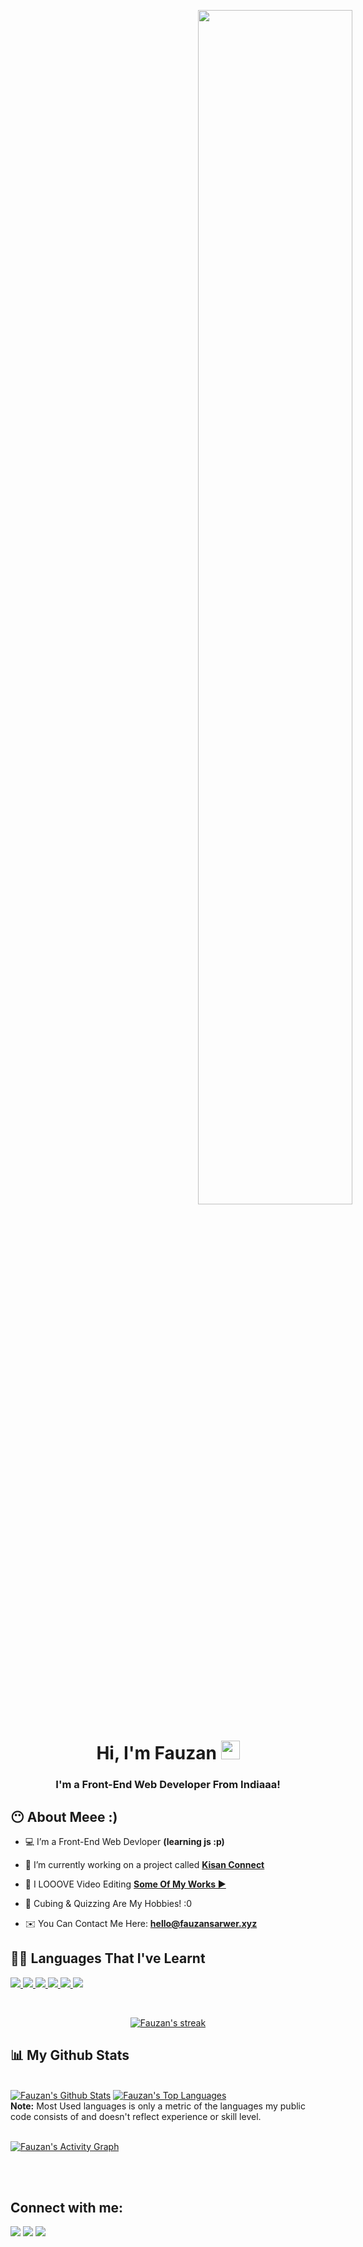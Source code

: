 <a href="#"><img width="70%" height="auto" src="https://i.imgur.com/mYJd296.png" height="175px" style="position: relative; left: 300px;"/></a>

<h1 align="center">Hi, I'm Fauzan <img src="https://bit.ly/3FzRfVz" width="30px"></h1>
<h3 align="center">I'm a Front-End Web Developer From Indiaaa!</h3>


## 😶 About Meee :)

- 💻 I’m a Front-End Web Devloper **(learning js :p)**

- 🚀 I’m currently working on a project called **<a target=blank href="https://localconnect.kisanconnect.repl.co">Kisan Connect</a>**

- 🎥 I LOOOVE Video Editing **<a target=blank href="https://fazeyyy.page.link/youtube">Some Of My Works ▶️</a>**

- 🧩 Cubing & Quizzing Are My Hobbies! :0

- ✉️ You Can Contact Me Here: **[hello@fauzansarwer.xyz](mailto:hello@fauzansarwer.xyz)**

## 🧑‍💻 Languages That I've Learnt 

<p align="left"> 
    <a target=blank href="https://developer.mozilla.org/en-US/docs/Web/JavaScript" target="_blank"> <img src="https://img.icons8.com/color/48/000000/javascript.png"/> </a> 
    <a target=blank href="https://www.w3.org/html/" target="_blank"> <img src="https://img.icons8.com/color/48/000000/html-5.png"/> </a> 
    <a target=blank href="https://www.w3schools.com/css/" target="_blank"> <img src="https://img.icons8.com/color/48/000000/css3.png"/> </a> 
    <a target=blank href="https://getbootstrap.com" target="_blank"> <img src="https://img.icons8.com/color/48/000000/bootstrap.png"/> </a>     <a href="https://firebase.google.com/" target="_blank"> <img src="https://img.icons8.com/color/48/000000/firebase.png"/> </a>     <a href="https://git-scm.com/" target="_blank"> <img src="https://img.icons8.com/color/48/000000/git.png"/> </a> 
</p>

<br/>

<p align="center">
    <a target=blank href="https://github.com/NotFauzan/github-readme-streak-stats">
        <img alt="Fauzan's streak" src="https://github-readme-streak-stats.herokuapp.com/?user=NotFauzan&theme=black-ice&hide_border=true&stroke=0000&background=060A0CD0"/>
    </a>
</p>

## 📊 My Github Stats

  <br/>
    <a target=blank href="https://github.com/NotFauzan/github-readme-stats"><img alt="Fauzan's Github Stats" src="https://github-readme-stats.vercel.app/api?username=NotFauzan&show_icons=true&count_private=true&theme=react&hide_border=true&bg_color=0D1117" /></a>
  <a target=blank href="https://github.com/NotFauzan/github-readme-stats"><img alt="Fauzan's Top Languages" src="https://github-readme-stats.vercel.app/api/top-langs/?username=NotFauzan&langs_count=8&count_private=true&layout=compact&theme=react&hide_border=true&bg_color=0D1117" /></a>
  <br/>
  <b>Note:</b> Most Used languages is only a metric of the languages my public code consists of and doesn't reflect experience or skill level.


<br/>
<br/>

<a target=blank href="https://github.com/NotFauzan/github-readme-activity-graph"><img alt="Fauzan's Activity Graph" src="https://activity-graph.herokuapp.com/graph?username=NotFauzan&bg_color=0D1117&color=5BCDEC&line=5BCDEC&point=FFFFFF&hide_border=true" /></a>

<br/>
<br/>

## Connect with me:
<p align="left">

<a target=blank href = "https://www.instagram.com/_.fsarwer._/"><img src="https://img.icons8.com/fluent/48/000000/instagram-new.png"/></a>
<a target=blank href = "https://fazeyyy.page.link/youtube"><img src="https://img.icons8.com/color/48/000000/youtube-play.png"/></a>
<a target=blank href = "https://discord.com/users/739432304086351925/"><img src="https://img.icons8.com/color/48/000000/discord-logo.png"/></a>


</p>

